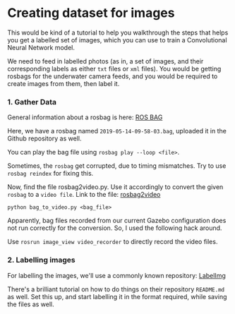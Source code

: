 # Creating dataset for images

This would be kind of a tutorial to help you walkthrough the steps that helps you get a labelled set of images, which you can use to train a Convolutional Neural Network model.

We need to feed in labelled photos (as in, a set of images, and their corresponding labels as either `txt` files or `xml` files). You would be getting rosbags for the underwater camera feeds, and you would be required to create images from them, then label it.

### 1. Gather Data

General information about a rosbag is here: [ROS BAG](http://wiki.ros.org/rosbag/Commandline)

Here, we have a rosbag named `2019-05-14-09-58-03.bag`, uploaded it in the Github repository as well. 

You can play the bag file using `rosbag play --loop <file>`.

Sometimes, the `rosbag` get corrupted, due to timing mismatches. Try to use `rosbag reindex` for fixing this.

Now, find the file rosbag2video.py. Use it accordingly to convert the given `rosbag` to a `video file`.
Link to the file: [rosbag2video](https://github.com/erlerobot/rosbag2video)

`python bag_to_video.py <bag_file>`

Apparently, bag files recorded from our current Gazebo configuration does not run correctly for the conversion.
So, I used the following hack around.

Use `rosrun image_view video_recorder` to directly record the video files.

### 2. Labelling images

For labelling the images, we'll use a commonly known repository: [LabelImg](https://github.com/tzutalin/labelImg)

There's a brilliant tutorial on how to do things on their repository `README.md` as well.
Set this up, and start labelling it in the format required, while saving the files as well.



